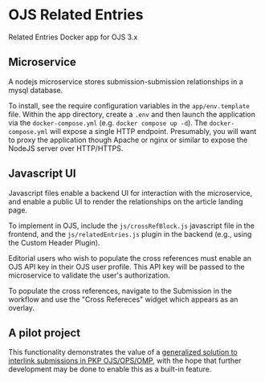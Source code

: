 # OJS Related Entries
Related Entries Docker app for OJS 3.x

## Microservice
A nodejs microservice stores submission-submission relationships in a mysql database.

To install, see the require configuration variables in the `app/env.template` file.  Within the app directory, create a `.env` and then launch the application via the `docker-compose.yml` (e.g. `docker compose up -d`).  The `docker-compose.yml` will expose a single HTTP endpoint.  Presumably, you will want to proxy the application though Apache or nginx or similar to expose the NodeJS server over HTTP/HTTPS.

## Javascript UI
Javascript files enable a backend UI for interaction with the microservice, and enable a public UI to render the relationships on the article landing page.

To implement in OJS, include the `js/crossRefBlock.js` javascript file in the frontend, and the `js/relatedEntries.js` plugin in the backend (e.g., using the Custom Header Plugin).

Editorial users who wish to populate the cross references must enable an OJS API key in their OJS user profile.  This API key will be passed to the microservice to validate the user's authorization.

To populate the cross references, navigate to the Submission in the workflow and use the "Cross Refereces" widget which appears as an overlay.

## A pilot project
This functionality demonstrates the value of a [generalized solution to interlink submissions in PKP OJS/OPS/OMP](https://forum.pkp.sfu.ca/t/interlinking-submissions-preprints-reviews-related-submissions/73783), with the hope that further development may be done to enable this as a built-in feature.
